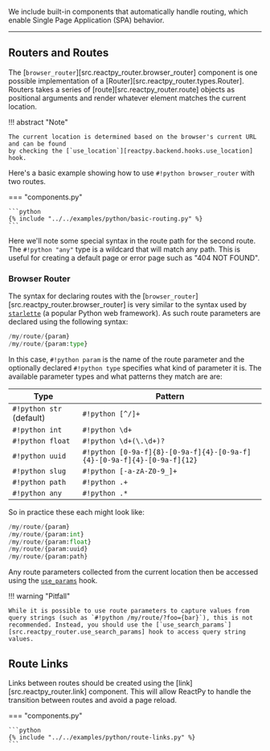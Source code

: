 We include built-in components that automatically handle routing, which enable Single Page Application (SPA) behavior.

---

## Routers and Routes

The [`browser_router`][src.reactpy_router.browser_router] component is one possible implementation of a [Router][src.reactpy_router.types.Router]. Routers takes a series of [route][src.reactpy_router.route] objects as positional arguments and render whatever element matches the current location.

!!! abstract "Note"

    The current location is determined based on the browser's current URL and can be found
    by checking the [`use_location`][reactpy.backend.hooks.use_location] hook.

Here's a basic example showing how to use `#!python browser_router` with two routes.

=== "components.py"

    ```python
    {% include "../../examples/python/basic-routing.py" %}
    ```

Here we'll note some special syntax in the route path for the second route. The `#!python "any"` type is a wildcard that will match any path. This is useful for creating a default page or error page such as "404 NOT FOUND".

### Browser Router

The syntax for declaring routes with the [`browser_router`][src.reactpy_router.browser_router] is very similar to the syntax used by [`starlette`](https://www.starlette.io/routing/) (a popular Python web framework). As such route parameters are declared using the following syntax:

```python linenums="0"
/my/route/{param}
/my/route/{param:type}
```

In this case, `#!python param` is the name of the route parameter and the optionally declared `#!python type` specifies what kind of parameter it is. The available parameter types and what patterns they match are are:

| Type | Pattern |
| --- | --- |
| `#!python str` (default) | `#!python [^/]+` |
| `#!python int` | `#!python \d+` |
| `#!python float` | `#!python \d+(\.\d+)?` |
| `#!python uuid` | `#!python [0-9a-f]{8}-[0-9a-f]{4}-[0-9a-f]{4}-[0-9a-f]{4}-[0-9a-f]{12}` |
| `#!python slug` | `#!python [-a-zA-Z0-9_]+` |
| `#!python path` | `#!python .+` |
| `#!python any` | `#!python .*` |

So in practice these each might look like:

```python linenums="0"
/my/route/{param}
/my/route/{param:int}
/my/route/{param:float}
/my/route/{param:uuid}
/my/route/{param:path}
```

Any route parameters collected from the current location then be accessed using the [`use_params`](hooks.md#use-parameters) hook.

!!! warning "Pitfall"

    While it is possible to use route parameters to capture values from query strings (such as `#!python /my/route/?foo={bar}`), this is not recommended. Instead, you should use the [`use_search_params`][src.reactpy_router.use_search_params] hook to access query string values.

## Route Links

Links between routes should be created using the [link][src.reactpy_router.link] component. This will allow ReactPy to handle the transition between routes and avoid a page reload.

=== "components.py"

    ```python
    {% include "../../examples/python/route-links.py" %}
    ```

